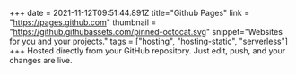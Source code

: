 +++
date = 2021-11-12T09:51:44.891Z
title="Github Pages"
link = "https://pages.github.com"
thumbnail = "https://github.githubassets.com/pinned-octocat.svg"
snippet="Websites for you and your projects."
tags = ["hosting", "hosting-static", "serverless"]
+++
Hosted directly from your GitHub repository. Just edit, push, and your changes are live.
